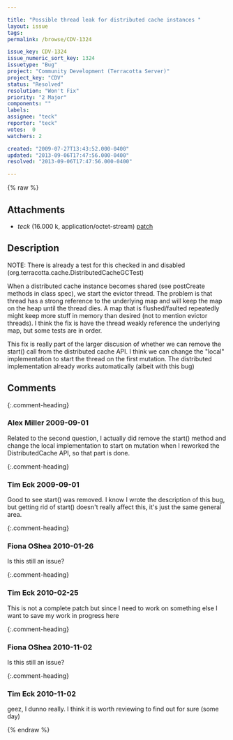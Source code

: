 ```yaml
---

title: "Possible thread leak for distributed cache instances "
layout: issue
tags: 
permalink: /browse/CDV-1324

issue_key: CDV-1324
issue_numeric_sort_key: 1324
issuetype: "Bug"
project: "Community Development (Terracotta Server)"
project_key: "CDV"
status: "Resolved"
resolution: "Won't Fix"
priority: "2 Major"
components: ""
labels: 
assignee: "teck"
reporter: "teck"
votes:  0
watchers: 2

created: "2009-07-27T13:43:52.000-0400"
updated: "2013-09-06T17:47:56.000-0400"
resolved: "2013-09-06T17:47:56.000-0400"

---
```




{% raw %}


## Attachments

* <em>teck</em> (16.000 k, application/octet-stream) [patch](/attachments/CDV/CDV-1324/patch)




## Description

<div markdown="1" class="description">

NOTE: There is already a test for this checked in and disabled (org.terracotta.cache.DistributedCacheGCTest)

When a distributed cache instance becomes shared (see postCreate methods in class spec), we start the evictor thread. The problem is that thread has a strong reference to the underlying map and will keep the map on the heap until the thread dies. A map that is flushed/faulted repeatedly might keep more stuff in memory than desired (not to mention evictor threads). I think the fix is have the thread weakly reference the underlying map, but some tests are in order. 

This fix is really part of the larger discusion of whether we can remove the start() call from the distributed cache API. I think we can change the "local" implementation to start the thread on the first mutation. The distributed implementation already works automatically (albeit with this bug)


</div>

## Comments


{:.comment-heading}
### **Alex Miller** <span class="date">2009-09-01</span>

<div markdown="1" class="comment">

Related to the second question, I actually did remove the start() method and change the local implementation to start on mutation when I reworked the DistributedCache API, so that part is done. 



</div>


{:.comment-heading}
### **Tim Eck** <span class="date">2009-09-01</span>

<div markdown="1" class="comment">

Good to see start() was removed. I know I wrote the description of this bug, but getting rid of start() doesn't really affect this, it's just the same general area.

</div>


{:.comment-heading}
### **Fiona OShea** <span class="date">2010-01-26</span>

<div markdown="1" class="comment">

Is this still an issue?

</div>


{:.comment-heading}
### **Tim Eck** <span class="date">2010-02-25</span>

<div markdown="1" class="comment">

This is not a complete patch but since I need to work on something else I want to save my work in progress here 

</div>


{:.comment-heading}
### **Fiona OShea** <span class="date">2010-11-02</span>

<div markdown="1" class="comment">

Is this still an issue?

</div>


{:.comment-heading}
### **Tim Eck** <span class="date">2010-11-02</span>

<div markdown="1" class="comment">

geez, I dunno really. I think it is worth reviewing to find out for sure (some day)


</div>



{% endraw %}
